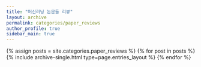 ```yaml
---
title: "머신러닝 논문들 리뷰"
layout: archive
permalink: categories/paper_reviews
author_profile: true
sidebar_main: true
---
```


{% assign posts = site.categories.paper_reviews %}
{% for post in posts %} {% include archive-single.html type=page.entries_layout %} {% endfor %}
